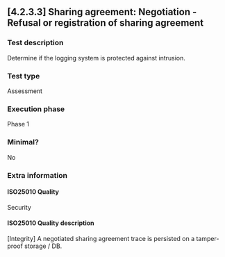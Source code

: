 
## [4.2.3.3] Sharing agreement: Negotiation - Refusal or registration of sharing agreement
 
### Test description
Determine if the logging system is protected against intrusion.
 
### Test type
Assessment
 
### Execution phase
Phase 1
 
### Minimal?
No
 
### Extra information
#### ISO25010 Quality
Security
#### ISO25010 Quality description
[Integrity] A negotiated sharing agreement trace is persisted on a tamper-proof storage / DB.
    